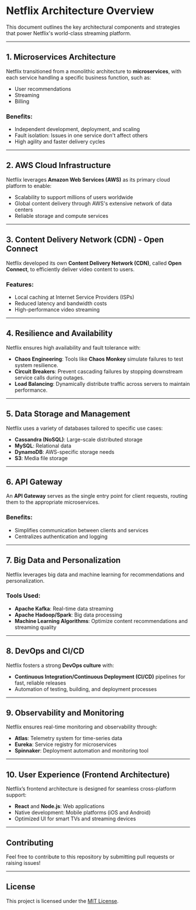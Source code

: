 # Netflix Architecture Overview

This document outlines the key architectural components and strategies that power Netflix's world-class streaming platform.

---

## 1. Microservices Architecture
Netflix transitioned from a monolithic architecture to **microservices**, with each service handling a specific business function, such as:
- User recommendations
- Streaming
- Billing

### **Benefits**:
- Independent development, deployment, and scaling
- Fault isolation: Issues in one service don't affect others
- High agility and faster delivery cycles

---

## 2. AWS Cloud Infrastructure
Netflix leverages **Amazon Web Services (AWS)** as its primary cloud platform to enable:
- Scalability to support millions of users worldwide
- Global content delivery through AWS's extensive network of data centers
- Reliable storage and compute services

---

## 3. Content Delivery Network (CDN) - Open Connect
Netflix developed its own **Content Delivery Network (CDN)**, called **Open Connect**, to efficiently deliver video content to users.

### **Features**:
- Local caching at Internet Service Providers (ISPs)
- Reduced latency and bandwidth costs
- High-performance video streaming

---

## 4. Resilience and Availability
Netflix ensures high availability and fault tolerance with:
- **Chaos Engineering**: Tools like **Chaos Monkey** simulate failures to test system resilience.
- **Circuit Breakers**: Prevent cascading failures by stopping downstream service calls during outages.
- **Load Balancing**: Dynamically distribute traffic across servers to maintain performance.

---

## 5. Data Storage and Management
Netflix uses a variety of databases tailored to specific use cases:
- **Cassandra (NoSQL)**: Large-scale distributed storage
- **MySQL**: Relational data
- **DynamoDB**: AWS-specific storage needs
- **S3**: Media file storage

---

## 6. API Gateway
An **API Gateway** serves as the single entry point for client requests, routing them to the appropriate microservices.

### **Benefits**:
- Simplifies communication between clients and services
- Centralizes authentication and logging

---

## 7. Big Data and Personalization
Netflix leverages big data and machine learning for recommendations and personalization.

### **Tools Used**:
- **Apache Kafka**: Real-time data streaming
- **Apache Hadoop/Spark**: Big data processing
- **Machine Learning Algorithms**: Optimize content recommendations and streaming quality

---

## 8. DevOps and CI/CD
Netflix fosters a strong **DevOps culture** with:
- **Continuous Integration/Continuous Deployment (CI/CD)** pipelines for fast, reliable releases
- Automation of testing, building, and deployment processes

---

## 9. Observability and Monitoring
Netflix ensures real-time monitoring and observability through:
- **Atlas**: Telemetry system for time-series data
- **Eureka**: Service registry for microservices
- **Spinnaker**: Deployment automation and monitoring tool

---

## 10. User Experience (Frontend Architecture)
Netflix’s frontend architecture is designed for seamless cross-platform support:
- **React** and **Node.js**: Web applications
- Native development: Mobile platforms (iOS and Android)
- Optimized UI for smart TVs and streaming devices

---

## Contributing
Feel free to contribute to this repository by submitting pull requests or raising issues!

---

## License
This project is licensed under the [MIT License](LICENSE).
